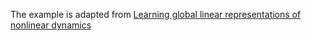 The example is adapted from [Learning global linear representations of nonlinear dynamics](https://doi.org/10.1007/s11071-024-10843-0)


